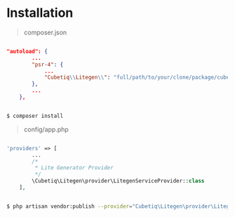 # Installation

> composer.json

```json

"autoload": {
        ...
        "psr-4": {
            ...
            "Cubetiq\\Litegen\\": "full/path/to/your/clone/package/cubetiq/litegen/src"
        },
        ...
    },

```

```sh

$ composer install

```

> config/app.php

```php

'providers' => [
        ...
        /*
         * Lite Generator Provider
         */
        \Cubetiq\Litegen\provider\LitegenServiceProvider::class
    ],

```

```sh

$ php artisan vendor:publish --provider="Cubetiq\Litegen\provider\LitegenServiceProvider"

```
